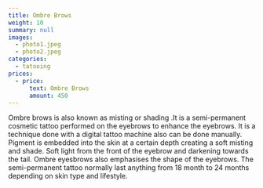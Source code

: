 ```yaml
---
title: Ombre Brows
weight: 10
summary: null
images:
  - photo1.jpeg
  - photo2.jpeg
categories:
  - tatooing
prices:
  - price:
      text: Ombre Brows
      amount: 450
---
```

Ombre brows is also known as misting or shading .It is a semi-permanent cosmetic tattoo performed on the eyebrows to enhance the eyebrows. It is a technique done with a digital tattoo machine also can be done manually. Pigment is embedded into the skin at a certain depth creating a soft misting and shade. Soft light from the front of the eyebrow and darkening towards the tail. Ombre eyesbrows also emphasises the shape of the eyebrows. The semi-permanent tattoo normally last anything from 18 month to 24 months depending on skin type and lifestyle.
